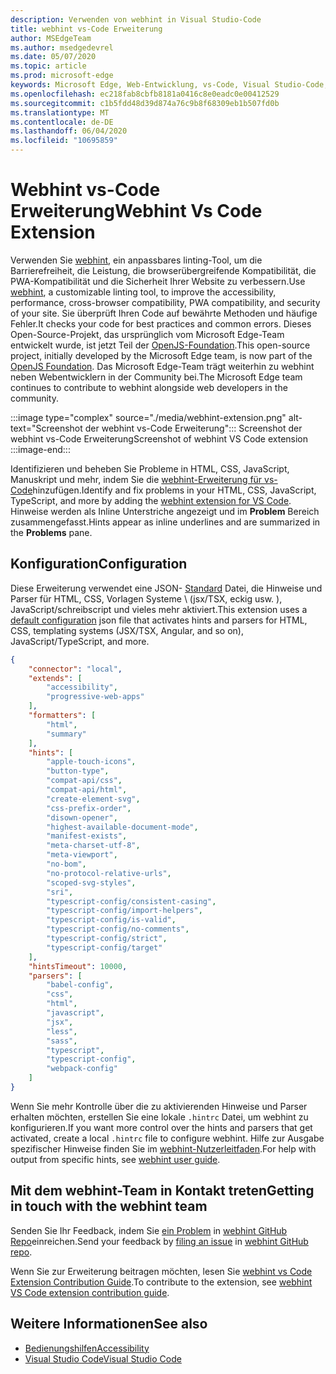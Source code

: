 ```yaml
---
description: Verwenden von webhint in Visual Studio-Code
title: webhint vs-Code Erweiterung
author: MSEdgeTeam
ms.author: msedgedevrel
ms.date: 05/07/2020
ms.topic: article
ms.prod: microsoft-edge
keywords: Microsoft Edge, Web-Entwicklung, vs-Code, Visual Studio-Code, webhint
ms.openlocfilehash: ec218fab8cbfb8181a0416c8e0eadc0e00412529
ms.sourcegitcommit: c1b5fdd48d39d874a76c9b8f68309eb1b507fd0b
ms.translationtype: MT
ms.contentlocale: de-DE
ms.lasthandoff: 06/04/2020
ms.locfileid: "10695859"
---
```

# <span data-ttu-id="680b6-104">Webhint vs-Code Erweiterung</span><span class="sxs-lookup"><span data-stu-id="680b6-104">Webhint Vs Code Extension</span></span>  

<span data-ttu-id="680b6-105">Verwenden Sie [webhint][WebhintMain], ein anpassbares linting-Tool, um die Barrierefreiheit, die Leistung, die browserübergreifende Kompatibilität, die PWA-Kompatibilität und die Sicherheit Ihrer Website zu verbessern.</span><span class="sxs-lookup"><span data-stu-id="680b6-105">Use [webhint][WebhintMain], a customizable linting tool, to improve the accessibility, performance, cross-browser compatibility, PWA compatibility, and security of your site.</span></span>  <span data-ttu-id="680b6-106">Sie überprüft Ihren Code auf bewährte Methoden und häufige Fehler.</span><span class="sxs-lookup"><span data-stu-id="680b6-106">It checks your code for best practices and common errors.</span></span> <span data-ttu-id="680b6-107">Dieses Open-Source-Projekt, das ursprünglich vom Microsoft Edge-Team entwickelt wurde, ist jetzt Teil der [OpenJS-Foundation][OpenjsFoundation].</span><span class="sxs-lookup"><span data-stu-id="680b6-107">This open-source project, initially developed by the Microsoft Edge team, is now part of the [OpenJS Foundation][OpenjsFoundation].</span></span>  <span data-ttu-id="680b6-108">Das Microsoft Edge-Team trägt weiterhin zu webhint neben Webentwicklern in der Community bei.</span><span class="sxs-lookup"><span data-stu-id="680b6-108">The Microsoft Edge team continues to contribute to webhint alongside web developers in the community.</span></span>  

:::image type="complex" source="./media/webhint-extension.png" alt-text="Screenshot der webhint vs-Code Erweiterung":::
   <span data-ttu-id="680b6-110">Screenshot der webhint vs-Code Erweiterung</span><span class="sxs-lookup"><span data-stu-id="680b6-110">Screenshot of webhint VS Code extension</span></span>  
:::image-end:::

<!--![Screenshot of webhint VS Code extension][ImageWebhintExtension]  -->  

<span data-ttu-id="680b6-111">Identifizieren und beheben Sie Probleme in HTML, CSS, JavaScript, Manuskript und mehr, indem Sie die [webhint-Erweiterung für vs-Code][VisualstudioMarketplaceWebhint]hinzufügen.</span><span class="sxs-lookup"><span data-stu-id="680b6-111">Identify and fix problems in your HTML, CSS, JavaScript, TypeScript, and more by adding the [webhint extension for VS Code][VisualstudioMarketplaceWebhint].</span></span>  <span data-ttu-id="680b6-112">Hinweise werden als Inline Unterstriche angezeigt und im **Problem** Bereich zusammengefasst.</span><span class="sxs-lookup"><span data-stu-id="680b6-112">Hints appear as inline underlines and are summarized in the **Problems** pane.</span></span>  

## <span data-ttu-id="680b6-113">Konfiguration</span><span class="sxs-lookup"><span data-stu-id="680b6-113">Configuration</span></span>  

<span data-ttu-id="680b6-114">Diese Erweiterung verwendet eine JSON- [Standard][GithubWebhintioIndexjson] Datei, die Hinweise und Parser für HTML, CSS, Vorlagen Systeme \ (jsx/TSX, eckig usw. \), JavaScript/schreibscript und vieles mehr aktiviert.</span><span class="sxs-lookup"><span data-stu-id="680b6-114">This extension uses a [default configuration][GithubWebhintioIndexjson] json file that activates hints and parsers for HTML, CSS, templating systems \(JSX/TSX, Angular, and so on\), JavaScript/TypeScript, and more.</span></span>  

```json
{
    "connector": "local",
    "extends": [
        "accessibility",
        "progressive-web-apps"
    ],
    "formatters": [
        "html",
        "summary"
    ],
    "hints": [
        "apple-touch-icons",
        "button-type",
        "compat-api/css",
        "compat-api/html",
        "create-element-svg",
        "css-prefix-order",
        "disown-opener",
        "highest-available-document-mode",
        "manifest-exists",
        "meta-charset-utf-8",
        "meta-viewport",
        "no-bom",
        "no-protocol-relative-urls",
        "scoped-svg-styles",
        "sri",
        "typescript-config/consistent-casing",
        "typescript-config/import-helpers",
        "typescript-config/is-valid",
        "typescript-config/no-comments",
        "typescript-config/strict",
        "typescript-config/target"
    ],
    "hintsTimeout": 10000,
    "parsers": [
        "babel-config",
        "css",
        "html",
        "javascript",
        "jsx",
        "less",
        "sass",
        "typescript",
        "typescript-config",
        "webpack-config"
    ]
}
```  

<span data-ttu-id="680b6-115">Wenn Sie mehr Kontrolle über die zu aktivierenden Hinweise und Parser erhalten möchten, erstellen Sie eine lokale `.hintrc` Datei, um webhint zu konfigurieren.</span><span class="sxs-lookup"><span data-stu-id="680b6-115">If you want more control over the hints and parsers that get activated, create a local `.hintrc` file to configure webhint.</span></span>  <span data-ttu-id="680b6-116">Hilfe zur Ausgabe spezifischer Hinweise finden Sie im [webhint-Nutzerleitfaden][WebhintDocsUserguideConfiguringSummary].</span><span class="sxs-lookup"><span data-stu-id="680b6-116">For help with output from specific hints, see [webhint user guide][WebhintDocsUserguideConfiguringSummary].</span></span>  

## <span data-ttu-id="680b6-117">Mit dem webhint-Team in Kontakt treten</span><span class="sxs-lookup"><span data-stu-id="680b6-117">Getting in touch with the webhint team</span></span>  

<span data-ttu-id="680b6-118">Senden Sie Ihr Feedback, indem Sie [ein Problem][GithubWebhintioIssuesNew] in [webhint GitHub Repo][GithubWebhintio]einreichen.</span><span class="sxs-lookup"><span data-stu-id="680b6-118">Send your feedback by [filing an issue][GithubWebhintioIssuesNew] in [webhint GitHub repo][GithubWebhintio].</span></span>  

<span data-ttu-id="680b6-119">Wenn Sie zur Erweiterung beitragen möchten, lesen Sie [webhint vs Code Extension Contribution Guide][GithubWebhintioExtensionVscodeContributing].</span><span class="sxs-lookup"><span data-stu-id="680b6-119">To contribute to the extension, see [webhint VS Code extension contribution guide][GithubWebhintioExtensionVscodeContributing].</span></span>  

## <span data-ttu-id="680b6-120">Weitere Informationen</span><span class="sxs-lookup"><span data-stu-id="680b6-120">See also</span></span>  

*   [<span data-ttu-id="680b6-121">Bedienungshilfen</span><span class="sxs-lookup"><span data-stu-id="680b6-121">Accessibility</span></span>][AccessibilityIndex]  
*   [<span data-ttu-id="680b6-122">Visual Studio Code</span><span class="sxs-lookup"><span data-stu-id="680b6-122">Visual Studio Code</span></span>][VisualstudiocodeIndex]  

<!-- image links -->  

<!--[ImageWebhintExtension]: ./media/webhint-extension.png "Screenshot of webhint VS Code extension"  -->  

<!--links -->  

[AccessibilityIndex]: /microsoft-edge/accessibility "Barrierefreiheit | Microsoft docs"  

[VisualstudiocodeIndex]: /microsoft-edge/visual-studio-code/index "Visual Studio-Code | Microsoft docs"  

[GithubWebhintio]: https://github.com/webhintio/hint "webhint | GitHub"  
[GithubWebhintioExtensionVscodeContributing]: https://github.com/webhintio/hint/blob/master/packages/extension-vscode/CONTRIBUTING.md "Beitrag-webhint | GitHub"  
[GithubWebhintioIndexjson]: https://github.com/webhintio/hint/blob/master/packages/configuration-development/index.json "Index. JSON-webhintio/Hint | GitHub"
[GithubWebhintioIssuesNew]: https://github.com/webhintio/hint/issues/new "Neue Probleme-webhintio/Hint | GitHub"  

[VisualstudioMarketplaceWebhint]: https://marketplace.visualstudio.com/items?itemName=webhint.vscode-webhint "webhint | Visual Studio Marketplace"  

[OpenjsFoundation]:  https://openjsf.org "OpenJS Foundation"  

[WebhintDocsUserguideConfiguringSummary]: https://webhint.io/docs/user-guide/configuring-webhint/summary "Konfigurieren von webhint | webhint-Dokumentation"  
[WebhintMain]:  https://webhint.io "webhint"  
